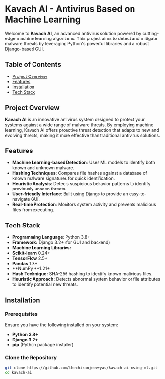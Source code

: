 # Kavach AI - Antivirus Based on Machine Learning

Welcome to **Kavach AI**, an advanced antivirus solution powered by cutting-edge machine learning algorithms. This project aims to detect and mitigate malware threats by leveraging Python's powerful libraries and a robust Django-based GUI.

## Table of Contents

- [Project Overview](#project-overview)
- [Features](#features)
- [Installation](#installation)
- [Tech Stack](#tech-stack)

## Project Overview

**Kavach AI** is an innovative antivirus system designed to protect your systems against a wide range of malware threats. By employing machine learning, Kavach AI offers proactive threat detection that adapts to new and evolving threats, making it more effective than traditional antivirus solutions.

## Features

- **Machine Learning-based Detection**: Uses ML models to identify both known and unknown malware.
- **Hashing Techniques**: Compares file hashes against a database of known malware signatures for quick identification.
- **Heuristic Analysis**: Detects suspicious behavior patterns to identify previously unseen threats.
- **User-friendly Interface**: Built using Django to provide an easy-to-navigate GUI.
- **Real-time Protection**: Monitors system activity and prevents malicious files from executing.

## Tech Stack
- **Programming Language:** Python 3.8+
- **Framework:** Django 3.2+ (for GUI and backend)
- **Machine Learning Libraries:**
- **Scikit-learn** 0.24+
- **TensorFlow** 2.5+
- **Pandas** 1.3+
- **NumPy **1.21+
- **Hash Technique:** SHA-256 hashing to identify known malicious files.
- **Heuristic Approach:** Detects abnormal system behavior or file attributes to identify potential new threats.


## Installation

### Prerequisites

Ensure you have the following installed on your system:

- **Python 3.8+**
- **Django 3.2+**
- **pip** (Python package installer)

### Clone the Repository

```bash
git clone https://github.com/thechiranjeevvyas/kavach-ai-using-ml.git
cd kavach-ai 


